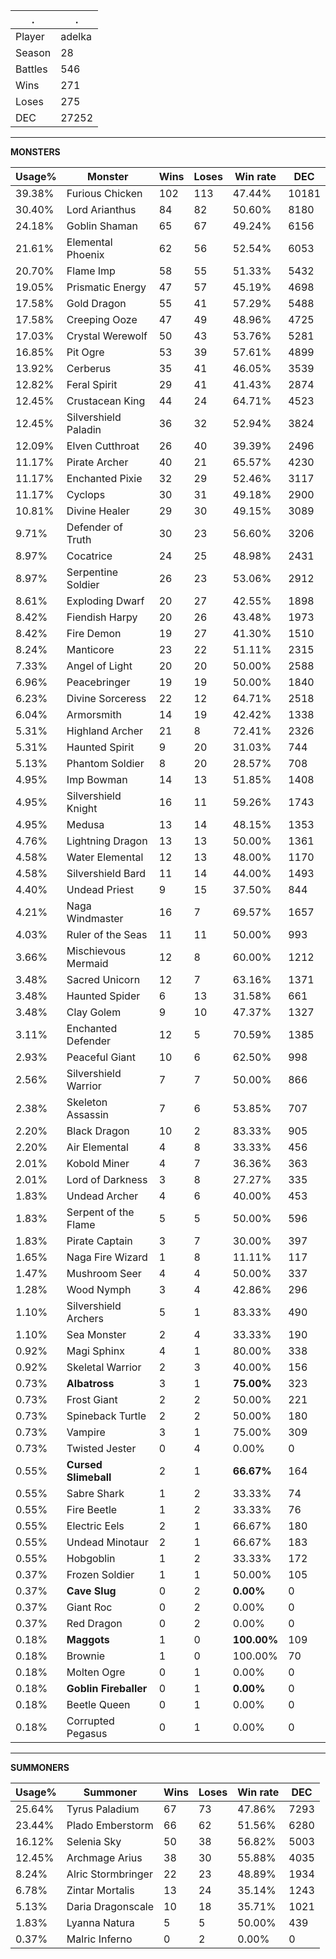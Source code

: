 .|.
|-|-
Player|adelka
Season|28
Battles|546
Wins|271
Loses|275
DEC|27252

---
**MONSTERS**

Usage%|Monster|Wins|Loses|Win rate|DEC|
-|-|-|-|-|-|
39.38%|Furious Chicken|102|113|47.44%|10181|
30.40%|Lord Arianthus|84|82|50.60%|8180|
24.18%|Goblin Shaman|65|67|49.24%|6156|
21.61%|Elemental Phoenix|62|56|52.54%|6053|
20.70%|Flame Imp|58|55|51.33%|5432|
19.05%|Prismatic Energy|47|57|45.19%|4698|
17.58%|Gold Dragon|55|41|57.29%|5488|
17.58%|Creeping Ooze|47|49|48.96%|4725|
17.03%|Crystal Werewolf|50|43|53.76%|5281|
16.85%|Pit Ogre|53|39|57.61%|4899|
13.92%|Cerberus|35|41|46.05%|3539|
12.82%|Feral Spirit|29|41|41.43%|2874|
12.45%|Crustacean King|44|24|64.71%|4523|
12.45%|Silvershield Paladin|36|32|52.94%|3824|
12.09%|Elven Cutthroat|26|40|39.39%|2496|
11.17%|Pirate Archer|40|21|65.57%|4230|
11.17%|Enchanted Pixie|32|29|52.46%|3117|
11.17%|Cyclops|30|31|49.18%|2900|
10.81%|Divine Healer|29|30|49.15%|3089|
9.71%|Defender of Truth|30|23|56.60%|3206|
8.97%|Cocatrice|24|25|48.98%|2431|
8.97%|Serpentine Soldier|26|23|53.06%|2912|
8.61%|Exploding Dwarf|20|27|42.55%|1898|
8.42%|Fiendish Harpy|20|26|43.48%|1973|
8.42%|Fire Demon|19|27|41.30%|1510|
8.24%|Manticore|23|22|51.11%|2315|
7.33%|Angel of Light|20|20|50.00%|2588|
6.96%|Peacebringer|19|19|50.00%|1840|
6.23%|Divine Sorceress|22|12|64.71%|2518|
6.04%|Armorsmith|14|19|42.42%|1338|
5.31%|Highland Archer|21|8|72.41%|2326|
5.31%|Haunted Spirit|9|20|31.03%|744|
5.13%|Phantom Soldier|8|20|28.57%|708|
4.95%|Imp Bowman|14|13|51.85%|1408|
4.95%|Silvershield Knight|16|11|59.26%|1743|
4.95%|Medusa|13|14|48.15%|1353|
4.76%|Lightning Dragon|13|13|50.00%|1361|
4.58%|Water Elemental|12|13|48.00%|1170|
4.58%|Silvershield Bard|11|14|44.00%|1493|
4.40%|Undead Priest|9|15|37.50%|844|
4.21%|Naga Windmaster|16|7|69.57%|1657|
4.03%|Ruler of the Seas|11|11|50.00%|993|
3.66%|Mischievous Mermaid|12|8|60.00%|1212|
3.48%|Sacred Unicorn|12|7|63.16%|1371|
3.48%|Haunted Spider|6|13|31.58%|661|
3.48%|Clay Golem|9|10|47.37%|1327|
3.11%|Enchanted Defender|12|5|70.59%|1385|
2.93%|Peaceful Giant|10|6|62.50%|998|
2.56%|Silvershield Warrior|7|7|50.00%|866|
2.38%|Skeleton Assassin|7|6|53.85%|707|
2.20%|Black Dragon|10|2|83.33%|905|
2.20%|Air Elemental|4|8|33.33%|456|
2.01%|Kobold Miner|4|7|36.36%|363|
2.01%|Lord of Darkness|3|8|27.27%|335|
1.83%|Undead Archer|4|6|40.00%|453|
1.83%|Serpent of the Flame|5|5|50.00%|596|
1.83%|Pirate Captain|3|7|30.00%|397|
1.65%|Naga Fire Wizard|1|8|11.11%|117|
1.47%|Mushroom Seer|4|4|50.00%|337|
1.28%|Wood Nymph|3|4|42.86%|296|
1.10%|Silvershield Archers|5|1|83.33%|490|
1.10%|Sea Monster|2|4|33.33%|190|
0.92%|Magi Sphinx|4|1|80.00%|338|
0.92%|Skeletal Warrior|2|3|40.00%|156|
0.73%|**Albatross**|3|1|**75.00%**|323|
0.73%|Frost Giant|2|2|50.00%|221|
0.73%|Spineback Turtle|2|2|50.00%|180|
0.73%|Vampire|3|1|75.00%|309|
0.73%|Twisted Jester|0|4|0.00%|0|
0.55%|**Cursed Slimeball**|2|1|**66.67%**|164|
0.55%|Sabre Shark|1|2|33.33%|74|
0.55%|Fire Beetle|1|2|33.33%|76|
0.55%|Electric Eels|2|1|66.67%|180|
0.55%|Undead Minotaur|2|1|66.67%|183|
0.55%|Hobgoblin|1|2|33.33%|172|
0.37%|Frozen Soldier|1|1|50.00%|105|
0.37%|**Cave Slug**|0|2|**0.00%**|0|
0.37%|Giant Roc|0|2|0.00%|0|
0.37%|Red Dragon|0|2|0.00%|0|
0.18%|**Maggots**|1|0|**100.00%**|109|
0.18%|Brownie|1|0|100.00%|70|
0.18%|Molten Ogre|0|1|0.00%|0|
0.18%|**Goblin Fireballer**|0|1|**0.00%**|0|
0.18%|Beetle Queen|0|1|0.00%|0|
0.18%|Corrupted Pegasus|0|1|0.00%|0|

---
**SUMMONERS**

Usage%|Summoner|Wins|Loses|Win rate|DEC|
-|-|-|-|-|-|
25.64%|Tyrus Paladium|67|73|47.86%|7293|
23.44%|Plado Emberstorm|66|62|51.56%|6280|
16.12%|Selenia Sky|50|38|56.82%|5003|
12.45%|Archmage Arius|38|30|55.88%|4035|
8.24%|Alric Stormbringer|22|23|48.89%|1934|
6.78%|Zintar Mortalis|13|24|35.14%|1243|
5.13%|Daria Dragonscale|10|18|35.71%|1021|
1.83%|Lyanna Natura|5|5|50.00%|439|
0.37%|Malric Inferno|0|2|0.00%|0|
